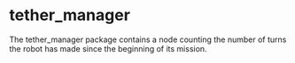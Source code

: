 # tether_manager

The tether_manager package contains a node counting the number of turns the robot has made since the beginning of its mission.
